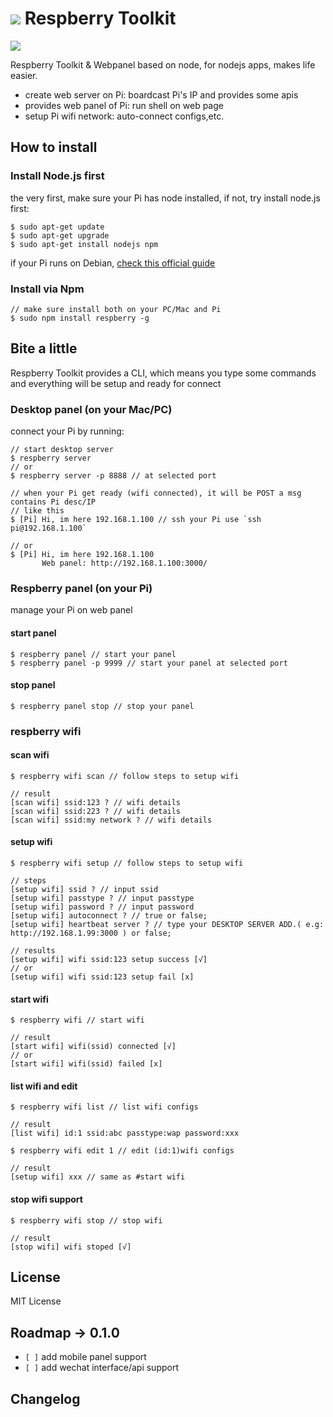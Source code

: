 # ![](http://ww1.sinaimg.cn/large/61ff0de3gw1e70bwd9d2ij208f01vt8r.jpg) Respberry Toolkit 

![](https://badge.fury.io/js/respberry.png)

Respberry Toolkit & Webpanel based on node, for nodejs apps, makes life easier.

- create web server on Pi: boardcast Pi's IP and provides some apis
- provides web panel of Pi: run shell on web page
- setup Pi wifi network: auto-connect configs,etc.

## How to install

### Install Node.js first

the very first, make sure your Pi has node installed, if not, try install node.js first:

````
$ sudo apt-get update
$ sudo apt-get upgrade
$ sudo apt-get install nodejs npm
````

if your Pi runs on Debian, [check this official guide](https://github.com/joyent/node/wiki/Installing-Node.js-via-package-manager#debian-lmde)

### Install via Npm

````
// make sure install both on your PC/Mac and Pi
$ sudo npm install respberry -g
````

## Bite a little

Respberry Toolkit provides a CLI, which means you type some commands and everything will be setup and ready for connect

### Desktop panel (on your Mac/PC)

connect your Pi by running:
````
// start desktop server
$ respberry server
// or 
$ respberry server -p 8888 // at selected port

// when your Pi get ready (wifi connected), it will be POST a msg contains Pi desc/IP
// like this
$ [Pi] Hi, im here 192.168.1.100 // ssh your Pi use `ssh pi@192.168.1.100`

// or
$ [Pi] Hi, im here 192.168.1.100
       Web panel: http://192.168.1.100:3000/
````

### Respberry panel (on your Pi)

manage your Pi on web panel

#### start panel
````
$ respberry panel // start your panel
$ respberry panel -p 9999 // start your panel at selected port
````

#### stop panel
````
$ respberry panel stop // stop your panel
````

### respberry wifi

#### scan wifi
````
$ respberry wifi scan // follow steps to setup wifi

// result
[scan wifi] ssid:123 ? // wifi details
[scan wifi] ssid:223 ? // wifi details
[scan wifi] ssid:my network ? // wifi details
````

#### setup wifi
````
$ respberry wifi setup // follow steps to setup wifi

// steps
[setup wifi] ssid ? // input ssid
[setup wifi] passtype ? // input passtype
[setup wifi] password ? // input password
[setup wifi] autoconnect ? // true or false;
[setup wifi] heartbeat server ? // type your DESKTOP SERVER ADD.( e.g: http://192.168.1.99:3000 ) or false;

// results
[setup wifi] wifi ssid:123 setup success [√]
// or 
[setup wifi] wifi ssid:123 setup fail [x]
````

#### start wifi
````
$ respberry wifi // start wifi

// result
[start wifi] wifi(ssid) connected [√]
// or 
[start wifi] wifi(ssid) failed [x]
````

#### list wifi and edit
````
$ respberry wifi list // list wifi configs

// result
[list wifi] id:1 ssid:abc passtype:wap password:xxx

$ respberry wifi edit 1 // edit (id:1)wifi configs

// result
[setup wifi] xxx // same as #start wifi
````

#### stop wifi support
````
$ respberry wifi stop // stop wifi

// result
[stop wifi] wifi stoped [√]
````

## License

MIT License

## Roadmap -> 0.1.0

- `[ ]` add mobile panel support
- `[ ]` add wechat interface/api support

## Changelog